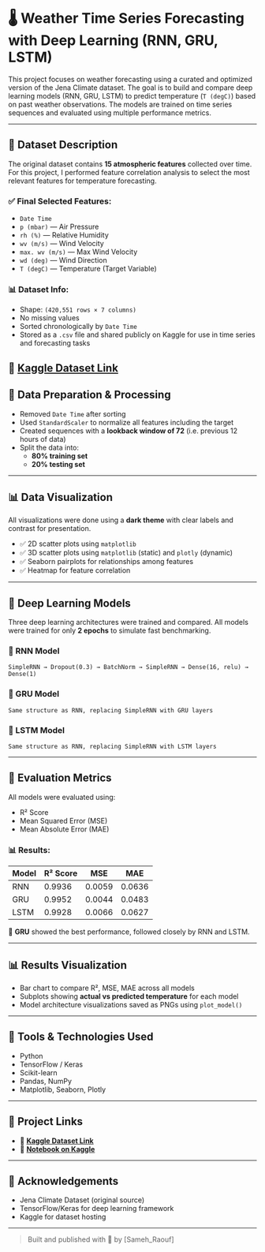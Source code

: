 
# 🌡️ Weather Time Series Forecasting with Deep Learning (RNN, GRU, LSTM)

This project focuses on weather forecasting using a curated and optimized version of the Jena Climate dataset. The goal is to build and compare deep learning models (RNN, GRU, LSTM) to predict temperature (`T (degC)`) based on past weather observations. The models are trained on time series sequences and evaluated using multiple performance metrics.

---

## 📁 Dataset Description

The original dataset contains **15 atmospheric features** collected over time. For this project, I performed feature correlation analysis to select the most relevant features for temperature forecasting.

### ✅ Final Selected Features:
- `Date Time`
- `p (mbar)` — Air Pressure
- `rh (%)` — Relative Humidity
- `wv (m/s)` — Wind Velocity
- `max. wv (m/s)` — Max Wind Velocity
- `wd (deg)` — Wind Direction
- `T (degC)` — Temperature (Target Variable)

### 📊 Dataset Info:
- Shape: `(420,551 rows × 7 columns)`
- No missing values
- Sorted chronologically by `Date Time`
- Stored as a `.csv` file and shared publicly on Kaggle for use in time series and forecasting tasks

🔗 **[Kaggle Dataset Link](https://www.kaggle.com/datasets/samehraouf/jena-climate-time-series-2009-2017-dataset)**
---

## 🧪 Data Preparation & Processing

- Removed `Date Time` after sorting
- Used `StandardScaler` to normalize all features including the target
- Created sequences with a **lookback window of 72** (i.e. previous 12 hours of data)
- Split the data into:
  - **80% training set**
  - **20% testing set**

---

## 📊 Data Visualization

All visualizations were done using a **dark theme** with clear labels and contrast for presentation.

- ✅ 2D scatter plots using `matplotlib`
- ✅ 3D scatter plots using `matplotlib` (static) and `plotly` (dynamic)
- ✅ Seaborn pairplots for relationships among features
- ✅ Heatmap for feature correlation

---

## 🤖 Deep Learning Models

Three deep learning architectures were trained and compared. All models were trained for only **2 epochs** to simulate fast benchmarking.

### 🔹 RNN Model
```text
SimpleRNN → Dropout(0.3) → BatchNorm → SimpleRNN → Dense(16, relu) → Dense(1)
```

### 🔹 GRU Model
```text
Same structure as RNN, replacing SimpleRNN with GRU layers
```

### 🔹 LSTM Model
```text
Same structure as RNN, replacing SimpleRNN with LSTM layers
```

---

## 🧮 Evaluation Metrics

All models were evaluated using:
- R² Score
- Mean Squared Error (MSE)
- Mean Absolute Error (MAE)

### 📊 Results:

| Model | R² Score | MSE     | MAE     |
|-------|----------|---------|---------|
| RNN   | 0.9936   | 0.0059  | 0.0636  |
| GRU   | 0.9952   | 0.0044  | 0.0483  |
| LSTM  | 0.9928   | 0.0066  | 0.0627  |

📌 **GRU** showed the best performance, followed closely by RNN and LSTM.

---

## 📊 Results Visualization

- Bar chart to compare R², MSE, MAE across all models
- Subplots showing **actual vs predicted temperature** for each model
- Model architecture visualizations saved as PNGs using `plot_model()`

---

## 🧰 Tools & Technologies Used

- Python
- TensorFlow / Keras
- Scikit-learn
- Pandas, NumPy
- Matplotlib, Seaborn, Plotly

---

## 📎 Project Links

- 📂 **[Kaggle Dataset Link](https://www.kaggle.com/datasets/samehraouf/jena-climate-time-series-2009-2017-dataset)**
- 📓 **[Notebook on Kaggle](https://www.kaggle.com/code/samehraouf/jena-climate-time-series-rnn-gru-lstm-acc-99-5)**


---

## 🙌 Acknowledgements

- Jena Climate Dataset (original source)
- TensorFlow/Keras for deep learning framework
- Kaggle for dataset hosting

---

> Built and published with 💙 by [Sameh_Raouf]
